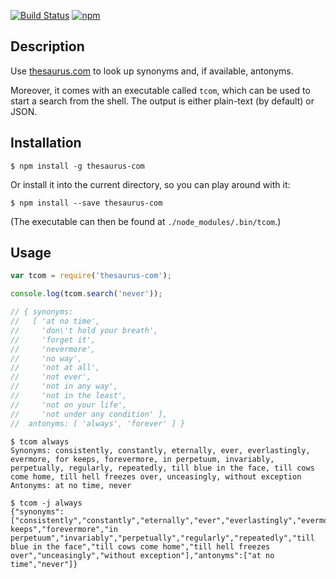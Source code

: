 [![Build Status](https://travis-ci.org/mhinz/node-thesaurus-com.svg?branch=master)](https://travis-ci.org/mhinz/node-thesaurus-com)
[![npm](https://img.shields.io/npm/v/thesaurus-com.svg)](https://www.npmjs.com/package/thesaurus-com)

## Description

Use [thesaurus.com](http://www.thesaurus.com/) to look up synonyms and, if
available, antonyms.

Moreover, it comes with an executable called `tcom`, which can be used to start
a search from the shell. The output is either plain-text (by default) or JSON.

## Installation

```
$ npm install -g thesaurus-com
```

Or install it into the current directory, so you can play around with it:

```
$ npm install --save thesaurus-com
```

(The executable can then be found at `./node_modules/.bin/tcom`.)

## Usage

```javascript
var tcom = require('thesaurus-com');

console.log(tcom.search('never'));

// { synonyms:
//   [ 'at no time',
//     'don\'t hold your breath',
//     'forget it',
//     'nevermore',
//     'no way',
//     'not at all',
//     'not ever',
//     'not in any way',
//     'not in the least',
//     'not on your life',
//     'not under any condition' ],
//  antonyms: [ 'always', 'forever' ] }
```

```
$ tcom always
Synonyms: consistently, constantly, eternally, ever, everlastingly, evermore, for keeps, forevermore, in perpetuum, invariably, perpetually, regularly, repeatedly, till blue in the face, till cows come home, till hell freezes over, unceasingly, without exception
Antonyms: at no time, never
```

```
$ tcom -j always
{"synonyms":["consistently","constantly","eternally","ever","everlastingly","evermore","for keeps","forevermore","in perpetuum","invariably","perpetually","regularly","repeatedly","till blue in the face","till cows come home","till hell freezes over","unceasingly","without exception"],"antonyms":["at no time","never"]}
```
